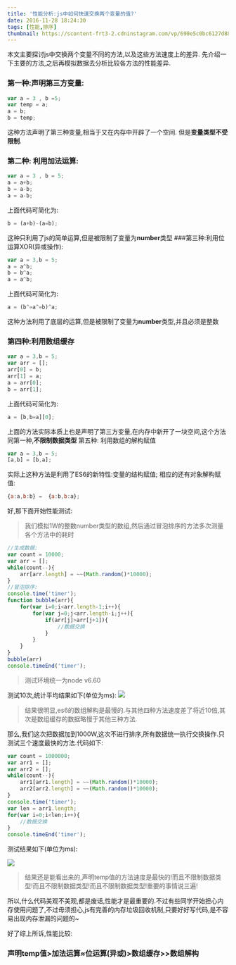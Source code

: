 ```yaml
---
title: '性能分析:js中如何快速交换两个变量的值?'
date: 2016-11-28 18:24:30
tags: [性能,排序]
thumbnail: https://scontent-frt3-2.cdninstagram.com/vp/690e5c0bc6127d887167d06bd23a6bab/5C11C41E/t51.2885-15/e35/35540963_238693596718873_6161249268943290368_n.jpg?se=7&ig_cache_key=MTgxNDI0MTQwNjY0NzgwMjM2OQ%3D%3D.2
---
```


本文主要探讨js中交换两个变量不同的方法,以及这些方法速度上的差异.
先介绍一下主要的方法,之后再模拟数据去分析比较各方法的性能差异.

### 第一种:声明第三方变量:
```javascript
var a = 3 , b =5;
var temp = a;
a = b;
b = temp;
```
这种方法声明了第三种变量,相当于又在内存中开辟了一个空间.
但是**变量类型不受限制**.
### 第二种: 利用加法运算:
```javascript
var a = 3 , b = 5;
a = a+b;
b = a-b;
a = a-b;
```
上面代码可简化为:
```javascript
b = (a+b)-(a=b);
```
这种只利用了js的简单运算,但是被限制了变量为**number**类型
###第三种:利用位运算XOR(异或操作):
```javascript
var a = 3,b = 5;
a = a^b;
b = b^a;
a = a^b;
```
上面代码可简化为:
```javascript
a = (b^=a^=b)^a;
```
这种方法利用了底层的运算,但是被限制了变量为**number**类型,并且必须是整数
### 第四种:利用数组缓存
```javascript
var a = 3,b = 5;
var arr = [];
arr[0] = b;
arr[1] = a;
a = arr[0];
b = arr[1];
```
上面代码可简化为:
```javascript
a = [b,b=a][0];
```
上面的方法实际本质上也是声明了第三方变量,在内存中新开了一块空间,这个方法同第一种,**不限制数据类型**
第五种: 利用数组的解构赋值
```javascript
var a = 3,b = 5;
[a,b] = [b,a];
```
实际上这种方法是利用了ES6的新特性:变量的结构赋值;
相应的还有对象解构赋值:
```javascript
{a:a,b:b} =  {a:b,b:a};
```
好,那下面开始性能测试:
>我们模拟1W的整数number类型的数组,然后通过冒泡排序的方法多次测量各个方法中的耗时

```javascript
//生成数据:
var count = 10000;
var arr = [];
while(count--){
	arr[arr.length] = ~~(Math.random()*10000);
}
//冒泡排序:
console.time('timer');
function bubble(arr){
	for(var i=0;i<arr.length-1;i++){
		for(var j=0;j<arr.length-i;j++){
			if(arr[j]>arr[j+1]){
				//数据交换
			}
		}
	}
}
bubble(arr)
console.timeEnd('timer');
```
>测试环境统一为node v6.60

测试10次,统计平均结果如下(单位为ms):
![](/images/sheet.jpg)

> 结果很明显,es6的数组解构是最慢的.与其他四种方法速度差了将近10倍,其次是数组缓存的数据略慢于其他三种方法.

那么,我们这次把数据加到1000W,这次不进行排序,所有数据统一执行交换操作.只测试三个速度最快的方法.代码如下:

```javascript
var count = 1000000;
var arr1 = [];
var arr2 = [];
while(count--){
	arr1[arr1.length] = ~~(Math.random()*10000);
	arr2[arr2.length] = ~~(Math.random()*10000);
}
console.time('timer');
var len = arr1.length;
for(var i=0;i<len;i++){
	//数据交换
}
console.timeEnd('timer');
```
测试结果如下(单位为ms):

![](/images/sheet2.jpg)

> 结果还是能看出来的,声明temp值的方法速度是最快的!而且不限制数据类型!而且不限制数据类型!而且不限制数据类型!重要的事情说三遍!

所以,什么代码美观不美观,都是废话,性能才是最重要的.不过有些同学开始担心内存使用问题了,不过毋须担心,js有完善的内存垃圾回收机制,只要好好写代码,是不容易出现内存泄漏的问题的~

好了综上所诉,性能比较:

### **声明temp值>加法运算≈位运算(异或)>数组缓存>>数组解构**










